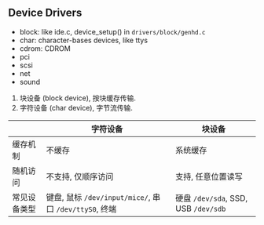 
## Device Drivers

- block: like ide.c, device_setup() in `drivers/block/genhd.c`
- char: character-bases devices, like ttys
- cdrom: CDROM
- pci
- scsi
- net
- sound

1. 块设备 (block device), 按块缓存传输.
2. 字符设备 (char device), 字节流传输.

|              | 字符设备               | 块设备             |
| ------------ | ---------------------- | ------------------ |
| 缓存机制     | 不缓存                 | 系统缓存           |
| 随机访问     | 不支持, 仅顺序访问     | 支持, 任意位置读写 |
| 常见设备类型 | 键盘, 鼠标 `/dev/input/mice/`, 串口 `/dev/ttyS0`, 终端 | 硬盘 `/dev/sda`, SSD, USB `/dev/sdb`                  |